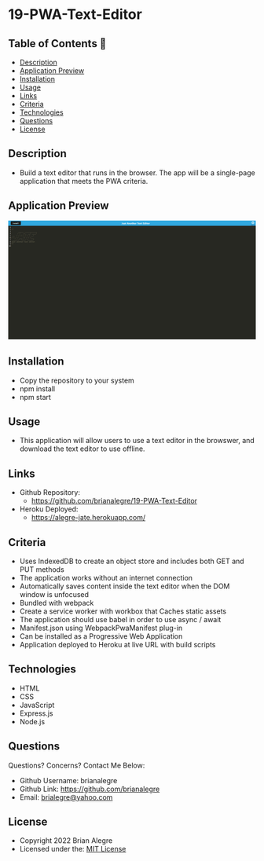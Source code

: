# 19-PWA-Text-Editor

## Table of Contents 📑
- [Description](#description)
- [Application Preview](#application-preview)
- [Installation](#installation)
- [Usage](#usage)
- [Links](#links)
- [Criteria](#criteria)
- [Technologies](#technologies)
- [Questions](#questions)
- [License](#license)

## Description
- Build a text editor that runs in the browser. The app will be a single-page application that meets the PWA criteria.

## Application Preview
<p align="left">
    <img alt="JATE" src="./assets/images/Preview.png">
</p>

## Installation
- Copy the repository to your system
- npm install
- npm start

## Usage
- This application will allow users to use a text editor in the browswer, and download the text editor to use offline.

## Links
-   Github Repository:
    - https://github.com/brianalegre/19-PWA-Text-Editor
-   Heroku Deployed:
    - https://alegre-jate.herokuapp.com/

## Criteria
- Uses IndexedDB to create an object store and includes both GET and PUT methods
- The application works without an internet connection
- Automatically saves content inside the text editor when the DOM window is unfocused
- Bundled with webpack
- Create a service worker with workbox that Caches static assets
- The application should use babel in order to use async / await
- Manifest.json using WebpackPwaManifest plug-in
- Can be installed as a Progressive Web Application
- Application deployed to Heroku at live URL with build scripts

## Technologies
- HTML
- CSS
- JavaScript
- Express.js
- Node.js

## Questions
Questions? Concerns?  Contact Me Below:
- Github Username: brianalegre
- Github Link: https://github.com/brianalegre 
- Email: brialegre@yahoo.com

## License
- Copyright 2022 Brian Alegre
- Licensed under the: [MIT License](https://opensource.org/licenses/MIT) 

